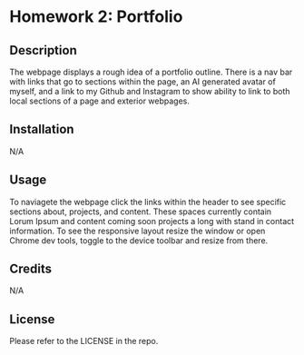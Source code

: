 # Homework 2: Portfolio

## Description

The webpage displays a rough idea of a portfolio outline. There is a nav bar with links that go to sections within the page, an AI generated avatar of myself, and a link to my Github and Instagram to show ability to link to both local sections of a page and exterior webpages.

## Installation

N/A

## Usage

To naviagete the webpage click the links within the header to see specific sections about, projects, and content. These spaces currently contain Lorum Ipsum and content coming soon projects a long with stand in contact information. To see the responsive layout resize the window or open Chrome dev tools, toggle to the device toolbar and resize from there. 

## Credits

N/A

## License

Please refer to the LICENSE in the repo.
